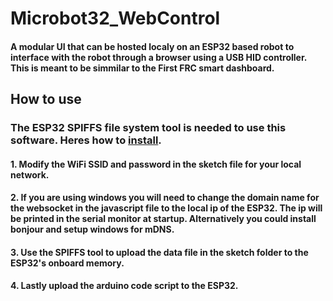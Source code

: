 # Microbot32_WebControl
#### A modular UI that can be hosted localy on an ESP32 based robot to interface with the robot through a browser using a USB HID controller. This is meant to be simmilar to the First FRC smart dashboard. 

## How to use
### The ESP32 SPIFFS file system tool is needed to use this software. Heres how to [install](https://randomnerdtutorials.com/install-esp32-filesystem-uploader-arduino-ide/).
#### 1. Modify the WiFi SSID and password in the sketch file for your local network.
#### 2. If you are using windows you will need to change the domain name for the websocket in the javascript file to the local ip of the ESP32. The ip will be printed in the serial monitor at startup. Alternatively you could install bonjour and setup windows for mDNS.
#### 3. Use the SPIFFS tool to upload the data file in the sketch folder to the ESP32's onboard memory.
#### 4. Lastly upload the arduino code script to the ESP32.
